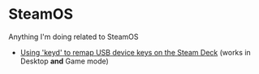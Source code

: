 # SteamOS
Anything I'm doing related to SteamOS

* [Using 'keyd' to remap USB device keys on the Steam Deck](keyd.md) 
    (works in Desktop **and** Game mode)
